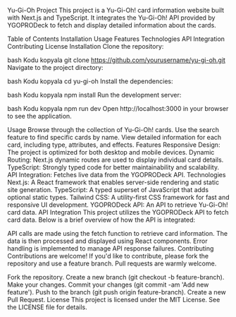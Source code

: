 Yu-Gi-Oh Project
This project is a Yu-Gi-Oh! card information website built with Next.js and TypeScript. It integrates the Yu-Gi-Oh! API provided by YGOPRODeck to fetch and display detailed information about the cards.

Table of Contents
Installation
Usage
Features
Technologies
API Integration
Contributing
License
Installation
Clone the repository:

bash
Kodu kopyala
git clone https://github.com/yourusername/yu-gi-oh.git
Navigate to the project directory:

bash
Kodu kopyala
cd yu-gi-oh
Install the dependencies:

bash
Kodu kopyala
npm install
Run the development server:

bash
Kodu kopyala
npm run dev
Open http://localhost:3000 in your browser to see the application.

Usage
Browse through the collection of Yu-Gi-Oh! cards.
Use the search feature to find specific cards by name.
View detailed information for each card, including type, attributes, and effects.
Features
Responsive Design: The project is optimized for both desktop and mobile devices.
Dynamic Routing: Next.js dynamic routes are used to display individual card details.
TypeScript: Strongly typed code for better maintainability and scalability.
API Integration: Fetches live data from the YGOPRODeck API.
Technologies
Next.js: A React framework that enables server-side rendering and static site generation.
TypeScript: A typed superset of JavaScript that adds optional static types.
Tailwind CSS: A utility-first CSS framework for fast and responsive UI development.
YGOPRODeck API: An API to retrieve Yu-Gi-Oh! card data.
API Integration
This project utilizes the YGOPRODeck API to fetch card data. Below is a brief overview of how the API is integrated:

API calls are made using the fetch function to retrieve card information.
The data is then processed and displayed using React components.
Error handling is implemented to manage API response failures.
Contributing
Contributions are welcome! If you'd like to contribute, please fork the repository and use a feature branch. Pull requests are warmly welcome.

Fork the repository.
Create a new branch (git checkout -b feature-branch).
Make your changes.
Commit your changes (git commit -am 'Add new feature').
Push to the branch (git push origin feature-branch).
Create a new Pull Request.
License
This project is licensed under the MIT License. See the LICENSE file for details.

